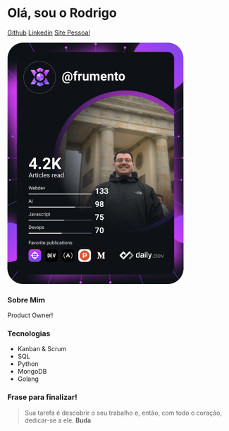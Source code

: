 # Olá, sou o Rodrigo
[Github](https://github.com/rodrigofrumento)
[Linkedin](https://linkedin.com/in/rodrigofrumento)
[Site Pessoal](https://medium.com/rodrigo-frumento)

<a href="https://app.daily.dev/frumento"><img src="https://github.com/rodrigofrumento/rodrigofrumento/blob/master/devcard.svg" width="400" alt="Rodrigo's Dev Card"/></a>

### Sobre Mim
Product Owner!

### Tecnologias
+ Kanban & Scrum
+ SQL
+ Python
+ MongoDB
+ Golang

### Frase para finalizar!
> Sua tarefa é descobrir o seu trabalho e, então, com todo o coração, dedicar-se a ele. **Buda**
